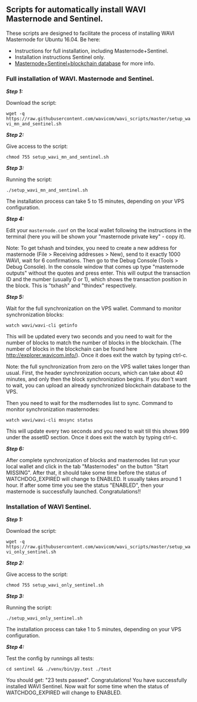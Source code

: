 ## Scripts for automatically install WAVI Masternode and Sentinel.

These scripts are designed to facilitate the process of installing WAVI Masternode for Ubuntu 16.04. Be here:

- Instructions for full installation, including Masternode+Sentinel. 
- Installation instructions Sentinel only.
- [Masternode+Sentinel+blockchain database](MN_and_sentinel_with_bc_db.md) for more info.

### Full installation of WAVI. Masternode and Sentinel.

***Step 1:*** 

Download the script:

`wget -q https://raw.githubusercontent.com/wavicom/wavi_scripts/master/setup_wavi_mn_and_sentinel.sh`

***Step 2:***

Give access to the script:

`chmod 755 setup_wavi_mn_and_sentinel.sh`

***Step 3:***

Running the script:

`./setup_wavi_mn_and_sentinel.sh`

The installation process can take 5 to 15 minutes, depending on your VPS configuration.

***Step 4:***

Edit your `masternode.conf` on the local wallet following the instructions in the terminal (here you will be shown your "masternode private key" - copy it). 

Note: To get txhash and txindex, you need to create a new address for masternode (File > Receiving addresses > New), send to it exactly 1000 WAVI, wait for 6 confirmations. Then go to the Debug Console (Tools > Debug Console). In the console window that comes up type "masternode outputs" without the quotes and press enter. This will output the transaction ID and the number (usually 0 or 1), which shows the transaction position in the block. This is "txhash" and "thindex" respectively.

***Step 5:***

Wait for the full synchronization on the VPS wallet. 
Command to monitor synchronization blocks:

`watch wavi/wavi-cli getinfo`

This will be updated every two seconds and you need to wait for the number of blocks to match the number of blocks in the blockchain. (The number of blocks in the blockchain can be found here http://explorer.wavicom.info/). Once it does exit the watch by typing ctrl-c.

Note: the full synchronization from zero on the VPS wallet takes longer than usual. First, the header synchronization occurs, which can take about 40 minutes, and only then the block synchronization begins. If you don't want to wait, you can upload an already synchronized blockchain database to the VPS.

Then you need to wait for the msdternodes list to sync. Command to monitor synchronization masternodes:

`watch wavi/wavi-cli mnsync status`

This will update every two seconds and you need to wait till this shows 999 under the assetID section. Once it does exit the watch by typing ctrl-c.

***Step 6:***

After complete synchronization of blocks and masternodes list run your local wallet and click in the tab "Masternodes" on the button "Start MISSING". After that, it should take some time before the status of WATCHDOG_EXPIRED will change to ENABLED. It usually takes around 1 hour. If after some time you see the status "ENABLED", then your masternode is successfully launched. Congratulations!!

### Installation of WAVI Sentinel.

***Step 1:*** 

Download the script:

`wget -q https://raw.githubusercontent.com/wavicom/wavi_scripts/master/setup_wavi_only_sentinel.sh`

***Step 2:***

Give access to the script:

`chmod 755 setup_wavi_only_sentinel.sh`

***Step 3:***

Running the script:

`./setup_wavi_only_sentinel.sh`

The installation process can take 1 to 5 minutes, depending on your VPS configuration.

***Step 4:***

Test the config by runnings all tests:

`cd sentinel && ./venv/bin/py.test ./test`

You should get: "23 tests passed". Congratulations! You have successfully installed WAVI Sentinel. Now wait for some time when the status of WATCHDOG_EXPIRED will change to ENABLED.

